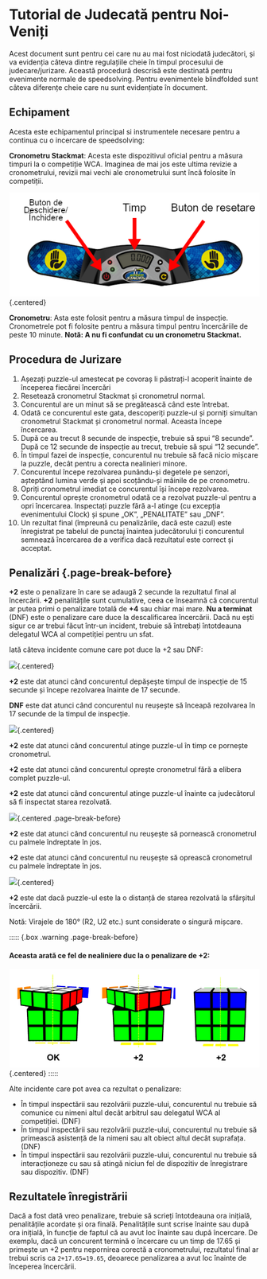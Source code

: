 # Tutorial de Judecată pentru Noi-Veniți

Acest document sunt pentru cei care nu au mai fost niciodată judecători, și va evidenția câteva dintre regulațiile cheie în timpul procesului de judecare/jurizare. Această procedură descrisă este destinată pentru evenimente normale de speedsolving. Pentru evenimentele blindfolded sunt câteva diferențe cheie care nu sunt evidențiate în document.

## Echipament

Acesta este echipamentul principal si instrumentele necesare pentru a continua cu o incercare de speedsolving:

**Cronometru Stackmat**: Acesta este dispozitivul oficial pentru a măsura timpuri la o competiție WCA. Imaginea de mai jos este ultima revizie a cronometrului, revizii mai vechi ale cronometrului sunt încă folosite în competiții.

![](images/timer-ro.png){.centered}

**Cronometru**: Asta este folosit pentru a măsura timpul de inspecție. Cronometrele pot fi folosite pentru a măsura timpul pentru încercăriile de peste 10 minute.
**Notă: A nu fi confundat cu un cronometru Stackmat.**

## Procedura de Jurizare

1. Așezați puzzle-ul amestecat pe covoraș li păstrați-l acoperit înainte de începerea fiecărei încercări
2. Resetează cronometrul Stackmat și cronometrul normal.
3. Concurentul are un minut să se pregătească când este întrebat.
4. Odată ce concurentul este gata, descoperiți puzzle-ul și porniți simultan cronometrul Stackmat și cronometrul normal. Aceasta începe încercarea.
5. După ce au trecut 8 secunde de inspecție, trebuie să spui “8 secunde”. După ce 12 secunde de inspecție au trecut, trebuie să spui “12 secunde”.
6. În timpul fazei de inspecție, concurentul nu trebuie să facă nicio mișcare la puzzle, decât pentru a corecta nealinieri minore.
7. Concurentul începe rezolvarea punându-și degetele pe senzori, așteptând lumina verde și apoi scoțându-și mâinile de pe cronometru.
8. Opriți cronometrul imediat ce concurentul își începe rezolvarea.
9. Concurentul oprește cronometrul odată ce a rezolvat puzzle-ul pentru a opri încercarea. Inspectați puzzle fără a-l atinge (cu excepția evenimentului Clock) și spune „OK”, „PENALITATE” sau „DNF”.
10. Un rezultat final (împreună cu penalizările, dacă este cazul) este înregistrat pe tabelul de punctaj înaintea judecătorului ți concurentul semnează încercarea de a verifica dacă rezultatul este correct și acceptat.

## Penalizări {.page-break-before}

**+2** este o penalizare în care se adaugă 2 secunde la rezultatul final al încercării. **+2** penalitățile sunt cumulative, ceea ce înseamnă că concurentul ar putea primi o penalizare totală de **+4** sau chiar mai mare. **Nu a terminat** (DNF) este o penalizare care duce la descalificarea încercării. Dacă nu ești sigur ce ar trebui făcut într-un incident, trebuie să întrebați întotdeauna delegatul WCA al competiției pentru un sfat.

Iată câteva incidente comune care pot duce la +2 sau DNF:

![](images/penalty1.png){.centered}

**+2** este dat atunci când concurentul depășește timpul de inspecție de 15 secunde și începe rezolvarea înainte de 17 secunde.

**DNF** este dat atunci când concurentul nu reușește să înceapă rezolvarea în 17 secunde de la timpul de inspecție.

![](images/penalty2.png){.centered}

**+2** este dat atunci când concurentul atinge puzzle-ul în timp ce pornește cronometrul.

**+2** este dat atunci când concurentul oprește cronometrul fără a elibera complet puzzle-ul.

**+2** este dat atunci când concurentul atinge puzzle-ul înainte ca judecătorul să fi inspectat starea rezolvată.

![](images/penalty3.png){.centered .page-break-before}

**+2** este dat atunci când concurentul nu reușește să pornească cronometrul cu palmele îndreptate în jos.

**+2** este dat atunci când concurentul nu reușește să oprească cronometrul cu palmele îndreptate în jos.

![](images/penalty4.png){.centered}

**+2** este dat dacă puzzle-ul este la o distanță de starea rezolvată la sfârșitul încercării.

Notă: Virajele de 180° (R2, U2 etc.) sunt considerate o singură mișcare.

::::: {.box .warning .page-break-before}

#### Aceasta arată ce fel de nealiniere duc la o penalizare de +2:

![](images/misalignments.png){.centered}
:::::

Alte incidente care pot avea ca rezultat o penalizare:
- În timpul inspectării sau rezolvării puzzle-ului, concurentul nu trebuie să comunice cu nimeni altul decât arbitrul sau delegatul WCA al competiției. (DNF)
- În timpul inspectării sau rezolvării puzzle-ului, concurentul nu trebuie să primească asistență de la nimeni sau alt obiect altul decât suprafața. (DNF)
- În timpul inspectării sau rezolvării puzzle-ului, concurentul nu trebuie să interacționeze cu sau să atingă niciun fel de dispozitiv de înregistrare sau dispozitiv. (DNF)

## Rezultatele înregistrării

Dacă a fost dată vreo penalizare, trebuie să scrieți întotdeauna ora inițială, penalitățile acordate și ora finală. Penalitățile sunt scrise  înainte sau după ora inițială, în funcție de faptul că au avut loc înainte sau după încercare. De exemplu, dacă un concurent termină o încercare cu un timp de 17.65 și primește un +2 pentru nepornirea corectă a cronometrului, rezultatul final ar trebui scris ca `2+17.65=19.65`, deoarece penalizarea a avut loc înainte de începerea încercării.
